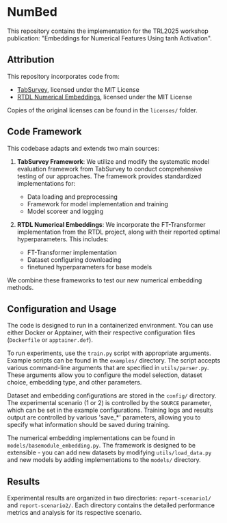 # NumBed

This repository contains the implementation for the TRL2025 workshop publication: "Embeddings for Numerical Features Using tanh Activation".

## Attribution

This repository incorporates code from:

- [TabSurvey](https://github.com/kathrinse/TabSurvey), licensed under the MIT License
- [RTDL Numerical Embeddings](https://github.com/yandex-research/rtdl-num-embeddings), licensed under the MIT License

Copies of the original licenses can be found in the `licenses/` folder.

## Code Framework

This codebase adapts and extends two main sources:

1. **TabSurvey Framework**: We utilize and modify the systematic model evaluation framework from TabSurvey to conduct comprehensive testing of our approaches. The framework provides standardized implementations for:
   - Data loading and preprocessing
   - Framework for model implementation and training 
   - Model scoreer and logging

2. **RTDL Numerical Embeddings**: We incorporate the FT-Transformer implementation from the RTDL project, along with their reported optimal hyperparameters. This includes:
   - FT-Transformer implementation
   - Dataset configuring downloading
   - finetuned hyperparameters for base models

We combine these frameworks to test our new numerical embedding methods.

## Configuration and Usage

The code is designed to run in a containerized environment. You can use either Docker or Apptainer, with their respective configuration files (`Dockerfile` or `apptainer.def`).

To run experiments, use the `train.py` script with appropriate arguments. Example scripts can be found in the `examples/` directory. The script accepts various command-line arguments that are specified in `utils/parser.py`. These arguments allow you to configure the model selection, dataset choice, embedding type, and other parameters.

Dataset and embedding configurations are stored in the `config/` directory. The experimental scenario (1 or 2) is controlled by the `SOURCE` parameter, which can be set in the example configurations. Training logs and results output are controlled by various 'save_*' parameters, allowing you to specify what information should be saved during training.

The numerical embedding implementations can be found in `models/basemodule_embedding.py`. The framework is designed to be extensible - you can add new datasets by modifying `utils/load_data.py` and new models by adding implementations to the `models/` directory.

## Results

Experimental results are organized in two directories: `report-scenario1/` and `report-scenario2/`. Each directory contains the detailed performance metrics and analysis for its respective scenario.
